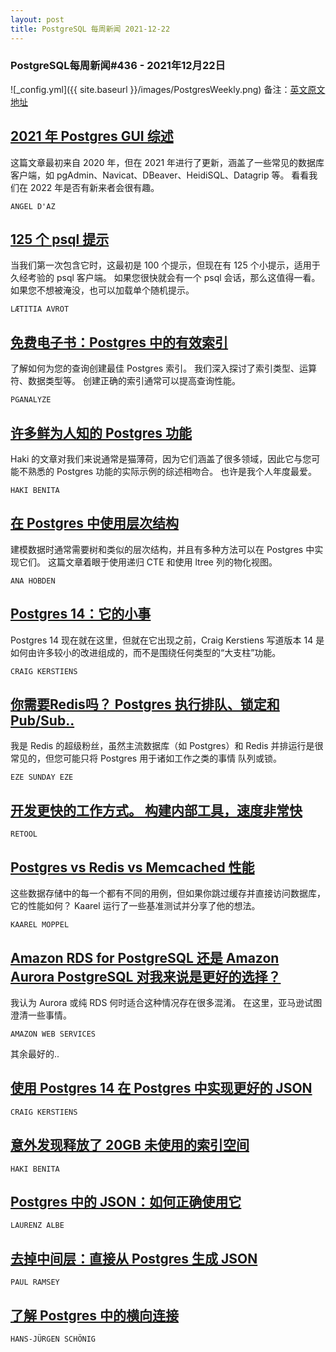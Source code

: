 ```yaml
---
layout: post
title: PostgreSQL 每周新闻 2021-12-22
---
```

### PostgreSQL每周新闻#436 - 2021年12月22日
![_config.yml]({{ site.baseurl }}/images/PostgresWeekly.png)
备注：[英文原文地址](https://res.cloudinary.com/cpress/image/upload/w_1280,e_sharpen:60/pslzvoamdiae0nmrbgow.jpg)
## [2021 年 Postgres GUI 综述](https://postgresweekly.com/link/117872/web)
这篇文章最初来自 2020 年，但在 2021 年进行了更新，涵盖了一些常见的数据库客户端，如 pgAdmin、Navicat、DBeaver、HeidiSQL、Datagrip 等。 看看我们在 2022 年是否有新来者会很有趣。


`ANGEL D'AZ`
## [125 个 psql 提示](https://postgresweekly.com/link/117873/web)
当我们第一次包含它时，这最初是 100 个提示，但现在有 125 个小提示，适用于久经考验的 psql 客户端。 如果您很快就会有一个 psql 会话，那么这值得一看。 如果您不想被淹没，也可以加载单个随机提示。


`LÆTITIA AVROT `
## [免费电子书：Postgres 中的有效索引](https://postgresweekly.com/link/117875/web)
了解如何为您的查询创建最佳 Postgres 索引。 我们深入探讨了索引类型、运算符、数据类型等。 创建正确的索引通常可以提高查询性能。


`PGANALYZE `
## [许多鲜为人知的 Postgres 功能](https://postgresweekly.com/link/117876/web)
Haki 的文章对我们来说通常是猫薄荷，因为它们涵盖了很多领域，因此它与您可能不熟悉的 Postgres 功能的实际示例的综述相吻合。 也许是我个人年度最爱。


`HAKI BENITA `
## [在 Postgres 中使用层次结构](https://postgresweekly.com/link/117877/web)
建模数据时通常需要树和类似的层次结构，并且有多种方法可以在 Postgres 中实现它们。 这篇文章着眼于使用递归 CTE 和使用 ltree 列的物化视图。


`ANA HOBDEN `
## [Postgres 14：它的小事](https://postgresweekly.com/link/117879/web)
Postgres 14 现在就在这里，但就在它出现之前，Craig Kerstiens 写道版本 14 是如何由许多较小的改进组成的，而不是围绕任何类型的“大支柱”功能。


`CRAIG KERSTIENS `
## [你需要Redis吗？ Postgres 执行排队、锁定和 Pub/Sub..](https://postgresweekly.com/link/117880/web)
我是 Redis 的超级粉丝，虽然主流数据库（如 Postgres）和 Redis 并排运行是很常见的，但您可能只将 Postgres 用于诸如工作之类的事情 队列或锁。


`EZE SUNDAY EZE `
## [开发更快的工作方式。 构建内部工具，速度非常快](https://postgresweekly.com/link/117882/web)



`RETOOL `
## [Postgres vs Redis vs Memcached 性能](https://postgresweekly.com/link/117883/web)
这些数据存储中的每一个都有不同的用例，但如果你跳过缓存并直接访问数据库，它的性能如何？ Kaarel 运行了一些基准测试并分享了他的想法。

`KAAREL MOPPEL `
## [Amazon RDS for PostgreSQL 还是 Amazon Aurora PostgreSQL 对我来说是更好的选择？](https://postgresweekly.com/link/117884/web)
我认为 Aurora 或纯 RDS 何时适合这种情况存在很多混淆。 在这里，亚马逊试图澄清一些事情。


`AMAZON WEB SERVICES `


其余最好的..


## [使用 Postgres 14 在 Postgres 中实现更好的 JSON](https://postgresweekly.com/link/117885/web)


`CRAIG KERSTIENS `
## [意外发现释放了 20GB 未使用的索引空间](https://postgresweekly.com/link/117886/web)


`HAKI BENITA `
## [Postgres 中的 JSON：如何正确使用它](https://postgresweekly.com/link/117887/web)


`LAURENZ ALBE `
## [去掉中间层：直接从 Postgres 生成 JSON](https://postgresweekly.com/link/117888/web)


`PAUL RAMSEY `

## [了解 Postgres 中的横向连接](https://postgresweekly.com/link/117889/web)


`HANS-JÜRGEN SCHÖNIG `